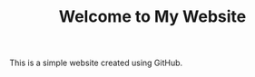 <!DOCTYPE html>
<html lang="en">
<head>
    <meta charset="UTF-8">
    <meta name="viewport" content="width=device-width, initial-scale=1.0">
    <link rel="stylesheet" href="styles.css">
    <title>My Website</title>
</head>
<body>
    <header>
        <h1>Welcome to My Website</h1>
    </header>
    <section>
        <p>This is a simple website created using GitHub.</p>
    </section>
</body>
</html>


